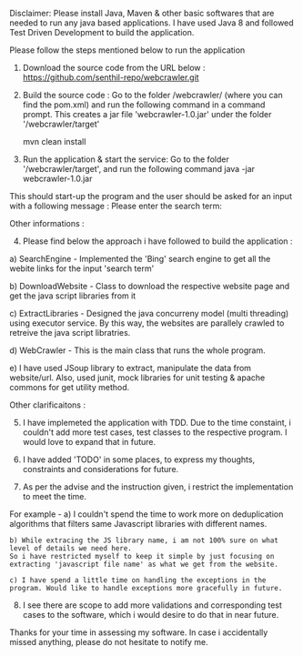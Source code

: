 Disclaimer:
 Please install Java, Maven & other basic softwares that are needed to run any java based applications.
 I have used Java 8 and followed Test Driven Development to build the application.

Please follow the steps mentioned below to run the application
1) Download the source code from the URL below :
https://github.com/senthil-repo/webcrawler.git

2) Build the source code : Go to the folder /webcrawler/ (where you can find the pom.xml) and run the following command in a command prompt. This creates a jar file 'webcrawler-1.0.jar' under the folder '/webcrawler/target'
	
	mvn clean install

3) Run the application & start the service: Go to the folder '/webcrawler/target', and run the following command
	java -jar webcrawler-1.0.jar
  
  This should start-up the program and the user should be asked for an input with a following message :
         Please enter the search term: 
  
Other informations :

4) Please find below the approach i have followed to build the application :

 a) SearchEngine - Implemented the 'Bing' search engine to get all the webite links for the input 'search term'
 
 b) DownloadWebsite - Class to download the respective website page and get the java script libraries from it
 
 c) ExtractLibraries - Designed the java concurreny model (multi threading) using executor service. By this way, the websites are parallely crawled to retreive the java script libratries.
 
 d) WebCrawler - This is the main class that runs the whole program.
 
 e) I have used JSoup library to extract, manipulate the data from website/url. Also, used junit, mock libraries for unit testing & apache commons for get utility method.
 
Other clarificaitons :

5) I have implemeted the application with TDD. Due to the time constaint, i couldn't add more test cases, test classes to the respective program. 
I would love to expand that in future.

6) I have added 'TODO' in some places, to express my thoughts, constraints and considerations for future. 

7) As per the advise and the instruction given, i restrict the implementation to meet the time. 

For example - 
	a) I couldn't spend the time to work more on deduplication algorithms that filters same Javascript libraries with different names. 
	
	b) While extracing the JS library name, i am not 100% sure on what level of details we need here. 
	So i have restricted myself to keep it simple by just focusing on extracting 'javascript file name' as what we get from the website.
	
	c) I have spend a little time on handling the exceptions in the program. Would like to handle exceptions more gracefully in future.
	
8) I see there are scope to add more validations and corresponding test cases to the software, which i would desire to do that in near future.

Thanks for your time in assessing my software. In case i accidentally missed anything, please do not hesitate to notify me.


